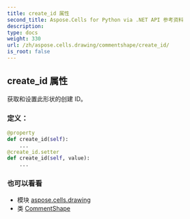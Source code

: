 ```yaml
---
title: create_id 属性
second_title: Aspose.Cells for Python via .NET API 参考资料
description:
type: docs
weight: 330
url: /zh/aspose.cells.drawing/commentshape/create_id/
is_root: false
---
```

## create_id 属性

获取和设置此形状的创建 ID。
### 定义：
```python
@property
def create_id(self):
    ...
@create_id.setter
def create_id(self, value):
    ...
```

### 也可以看看
* 模块 [aspose.cells.drawing](../../)
* 类 [CommentShape](/cells/python-net/zh/aspose.cells.drawing/commentshape)
